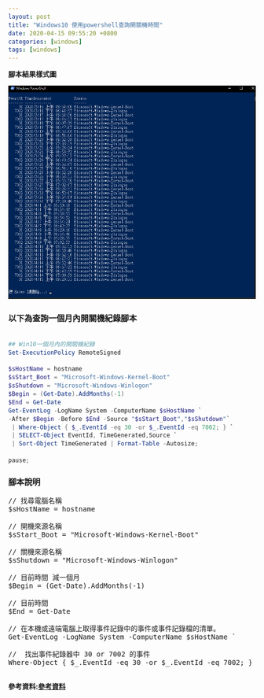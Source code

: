 ```yaml
---
layout: post
title: "Windows10 使用powershell查詢開關機時間"
date: 2020-04-15 09:55:20 +0800
categories: [windows]
tags: [windows]
---
```



**腳本結果樣式圖**

![1](https://raw.githubusercontent.com/dyeat/dyeat.github.io/master/static/img/2020-04-15/1.png)


### 以下為查詢一個月內開關機紀錄腳本
```powershell

## Win10一個月內的開關機紀錄
Set-ExecutionPolicy RemoteSigned

$sHostName = hostname
$sStart_Boot = "Microsoft-Windows-Kernel-Boot"
$sShutdown = "Microsoft-Windows-Winlogon"
$Begin = (Get-Date).AddMonths(-1)
$End = Get-Date
Get-EventLog -LogName System -ComputerName $sHostName `
-After $Begin -Before $End -Source "$sStart_Boot","$sShutdown"`
 | Where-Object { $_.EventId -eq 30 -or $_.EventId -eq 7002; } `
 | SELECT-Object EventId, TimeGenerated,Source `
 | Sort-Object TimeGenerated | Format-Table -Autosize;

pause;
```

### 腳本說明

<pre>
// 找尋電腦名稱
$sHostName = hostname

// 開機來源名稱
$sStart_Boot = "Microsoft-Windows-Kernel-Boot"

// 關機來源名稱
$sShutdown = "Microsoft-Windows-Winlogon"

// 目前時間 減一個月
$Begin = (Get-Date).AddMonths(-1)

// 目前時間
$End = Get-Date

// 在本機或遠端電腦上取得事件記錄中的事件或事件記錄檔的清單。
Get-EventLog -LogName System -ComputerName $sHostName `

//  找出事件紀錄器中 30 or 7002 的事件
Where-Object { $_.EventId -eq 30 -or $_.EventId -eq 7002; }

</pre>


**參考資料:[參考資料](https://forsenergy.com/zh-tw/windowspowershellhelp/html/a4372a60-b7d9-4b1c-a268-aa5240300141.htm)**
